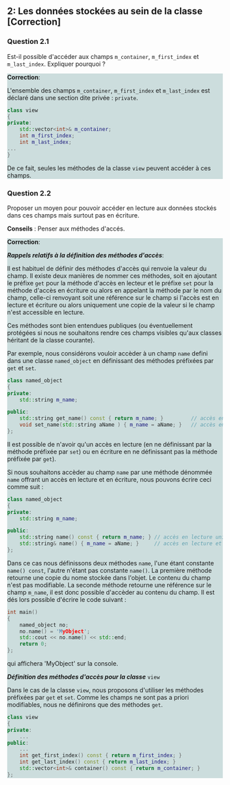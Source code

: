 ## 2: Les données stockées au sein de la classe [Correction]


### Question 2.1

Est-il possible d'accéder aux champs `m_container`, `m_first_index` et `m_last_index`. Expliquer pourquoi ?

<div style="background-color:#cdd">

**Correction**:

L'ensemble des champs `m_container`, `m_first_index` et `m_last_index` est déclaré dans une section dite privée : `private`.

```cpp
class view
{
private:
    std::vector<int>& m_container;
    int m_first_index;
    int m_last_index;
...
}
```

De ce fait, seules les méthodes de la classe `view` peuvent accéder à ces champs. 

</div>

### Question 2.2

Proposer un moyen pour pouvoir accéder en lecture aux données stockés dans ces champs mais surtout pas en écriture.

**Conseils** : Penser aux méthodes d'accés.

<div style="background-color:#cdd">

**Correction**:

***Rappels relatifs à la définition des méthodes d'accès***:

Il est habituel de définir des méthodes d'accès qui renvoie la valeur du champ. Il existe deux manières de nommer ces méthodes, soit en ajoutant le préfixe `get` pour la méthode d'accès en lecteur et le préfixe `set` pour la méthode d'accès en écriture ou alors en appelant la méthode par le nom du champ, celle-ci renvoyant soit une référence sur le champ si l'accès est en lecture et écriture ou alors uniquement une copie de la valeur si le champ n'est accessible en lecture.

Ces méthodes sont bien entendues publiques (ou éventuellement protégées si nous ne souhaitons rendre ces champs visibles qu'aux classes héritant de la classe courante).

Par exemple, nous considérons vouloir accèder à un champ `name` defini dans une classe `named_object` en définissant des méthodes préfixées par `get`  et `set`.

```cpp
class named_object
{
private:
    std::string m_name;

public:
    std::string get_name() const { return m_name; }         // accès en lecture.
    void set_name(std::string aName ) { m_name = aName; }   // accès en écriture.
};
```

Il est possible de n'avoir qu'un accès en lecture (en ne définissant par la méthode préfixée par `set`) ou en écriture en ne définissant pas la méthode préfixée par `get`).

Si nous souhaitons accèder au champ `name` par une méthode dénommée `name` offrant un accès en lecture et en écriture, nous pouvons écrire ceci comme suit :

```cpp
class named_object
{
private:
    std::string m_name;

public:
    std::string name() const { return m_name; } // accès en lecture uniquement.
    std::string& name() { m_name = aName; }     // accès en lecture et écriture.
};
```

Dans ce cas nous définissons deux méthodes `name`, l'une étant constante `name() const`, l'autre n'étant pas constante `name()`. La première méthode retourne une copie du nome stockée dans l'objet. Le contenu du champ n'est pas modifiable. La seconde méthode retourne une référence sur le champ `m_name`, il est donc possible d'accèder au contenu du champ. Il est dés lors possible d'écrire le code suivant :

```cpp
int main()
{
    named_object no;
    no.name() = 'MyObject';
    std::cout << no.name() << std::end;
    return 0;
};
```

qui affichera 'MyObject' sur la console.

***Définition des méthodes d'accès pour la classe***  `view`

Dans le cas de la classe `view`, nous proposons d'utiliser les méthodes préfixées par `get` et `set`. Comme les champs ne sont pas a priori modifiables, nous ne définirons que des méthodes `get`.

```cpp
class view
{
private:
    ...
public:
    ...
    int get_first_index() const { return m_first_index; }
    int get_last_index() const { return m_last_index; }
    std::vector<int>& container() const { return m_container; }
};
```

</div>
